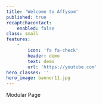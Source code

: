 ```yaml
---
title: 'Welcome to Affysom'
published: true
recaptchacontact:
    enabled: false
class: small
features:
    -
        icon: 'fa fa-check'
        header: demo
        text: demo
        url: 'https://youtube.com'
hero_classes: ''
hero_image: banner11.jpg
---
```


Modular Page